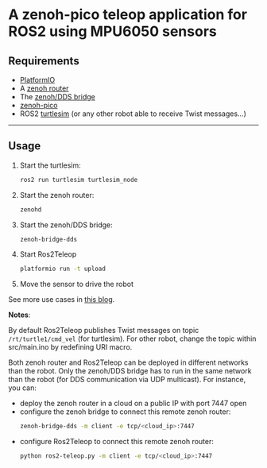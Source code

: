 # A zenoh-pico teleop application for ROS2 using MPU6050 sensors

## **Requirements**

 * [PlatformIO](https://platformio.org)
 * A [zenoh router](http://zenoh.io/docs/getting-started/quick-test/)
 * The [zenoh/DDS bridge](https://github.com/eclipse-zenoh/zenoh-plugin-dds#trying-it-out)
 * [zenoh-pico](https://github.com/eclipse-zenoh/zenoh-pico)
 * ROS2 [turtlesim](http://wiki.ros.org/turtlesim) (or any other robot able to receive Twist messages...)

-----
## **Usage**

 1. Start the turtlesim:
      ```bash
      ros2 run turtlesim turtlesim_node
      ```
 2. Start the zenoh router:
      ```bash
      zenohd
      ```
 3. Start the zenoh/DDS bridge:
      ```bash
      zenoh-bridge-dds
      ```
 4. Start Ros2Teleop
      ```bash
      platformio run -t upload
      ```
 5. Move the sensor to drive the robot

See more use cases in [this blog](https://zenoh.io/blog/2021-04-28-ros2-integration/).

**Notes**:

By default Ros2Teleop publishes Twist messages on topic `/rt/turtle1/cmd_vel` (for turtlesim).
For other robot, change the topic within src/main.ino by redefining URI macro.

Both zenoh router and Ros2Teleop can be deployed in different networks than the robot.
Only the zenoh/DDS bridge has to run in the same network than the robot (for DDS communication via UDP multicast).
For instance, you can:
 * deploy the zenoh router in a cloud on a public IP with port 7447 open
 * configure the zenoh bridge to connect this remote zenoh router:
     ```bash
     zenoh-bridge-dds -m client -e tcp/<cloud_ip>:7447
     ```
 * configure Ros2Teleop to connect this remote zenoh router:
    ```bash
    python ros2-teleop.py -m client -e tcp/<cloud_ip>:7447
    ```
